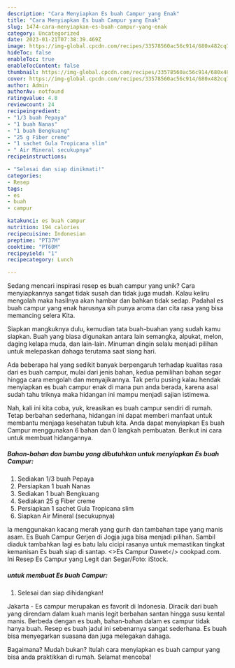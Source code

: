 ```yaml
---
description: "Cara Menyiapkan Es buah Campur yang Enak"
title: "Cara Menyiapkan Es buah Campur yang Enak"
slug: 1474-cara-menyiapkan-es-buah-campur-yang-enak
category: Uncategorized
date: 2023-01-21T07:38:39.469Z
image: https://img-global.cpcdn.com/recipes/33578560ac56c914/680x482cq70/es-buah-campur-foto-resep-utama.jpg
hideToc: false
enableToc: true
enableTocContent: false
thumbnail: https://img-global.cpcdn.com/recipes/33578560ac56c914/680x482cq70/es-buah-campur-foto-resep-utama.jpg
cover: https://img-global.cpcdn.com/recipes/33578560ac56c914/680x482cq70/es-buah-campur-foto-resep-utama.jpg
author: Admin
authorAv: notfound
ratingvalue: 4.8
reviewcount: 24
recipeingredient:
- "1/3 buah Pepaya"
- "1 buah Nanas"
- "1 buah Bengkuang"
- "25 g Fiber creme"
- "1 sachet Gula Tropicana slim"
- " Air Mineral secukupnya"
recipeinstructions:

- "Selesai dan siap dinikmati!"
categories:
- Resep
tags:
- es
- buah
- campur

katakunci: es buah campur 
nutrition: 194 calories
recipecuisine: Indonesian
preptime: "PT37M"
cooktime: "PT60M"
recipeyield: "1"
recipecategory: Lunch

---
```





Sedang mencari inspirasi resep es buah campur yang unik? Cara menyiapkannya sangat tidak susah dan tidak juga mudah. Kalau keliru mengolah maka hasilnya akan hambar dan bahkan tidak sedap. Padahal es buah campur yang enak harusnya sih punya aroma dan cita rasa yang bisa memancing selera Kita.





Siapkan mangkuknya dulu, kemudian tata buah-buahan yang sudah kamu siapkan. Buah yang biasa digunakan antara lain semangka, alpukat, melon, daging kelapa muda, dan lain-lain. Minuman dingin selalu menjadi pilihan untuk melepaskan dahaga terutama saat siang hari.

Ada beberapa hal yang sedikit banyak berpengaruh terhadap kualitas rasa dari es buah campur, mulai dari jenis bahan, kedua pemilihan bahan segar hingga cara mengolah dan menyajikannya. Tak perlu pusing kalau hendak menyiapkan es buah campur enak di mana pun anda berada, karena asal sudah tahu triknya maka hidangan ini mampu menjadi sajian istimewa.






Nah, kali ini kita coba, yuk, kreasikan es buah campur sendiri di rumah. Tetap berbahan sederhana, hidangan ini dapat memberi manfaat untuk membantu menjaga kesehatan tubuh kita. Anda dapat menyiapkan Es buah Campur menggunakan 6 bahan dan 0 langkah pembuatan. Berikut ini cara untuk membuat hidangannya.

<!--inarticleads1-->

##### Bahan-bahan dan bumbu yang dibutuhkan untuk menyiapkan Es buah Campur:

1. Sediakan 1/3 buah Pepaya
1. Persiapkan 1 buah Nanas
1. Sediakan 1 buah Bengkuang
1. Sediakan 25 g Fiber creme
1. Persiapkan 1 sachet Gula Tropicana slim
1. Siapkan  Air Mineral (secukupnya)


Ia menggunakan kacang merah yang gurih dan tambahan tape yang manis asam. Es Buah Campur Gerjen di Jogja juga bisa menjadi pilihan. Sambil diaduk tambahkan lagi es batu lalu cicipi rasanya untuk memastikan tingkat kemanisan Es buah siap di santap. &lt;&gt;Es Campur Dawet&lt;/&gt; cookpad.com. Ini Resep Es Campur yang Legit dan Segar/Foto: iStock. 

<!--inarticleads2-->

#####  untuk membuat Es buah Campur:


1. Selesai dan siap dihidangkan!

Jakarta - Es campur merupakan es favorit di Indonesia. Diracik dari buah yang direndam dalam kuah manis legit berbahan santan hingga susu kental manis. Berbeda dengan es buah, bahan-bahan dalam es campur tidak hanya buah. Resep es buah jadul ini sebenarnya sangat sederhana. Es buah bisa menyegarkan suasana dan juga melegakan dahaga. 

Bagaimana? Mudah bukan? Itulah cara menyiapkan es buah campur yang bisa anda praktikkan di rumah. Selamat mencoba!
